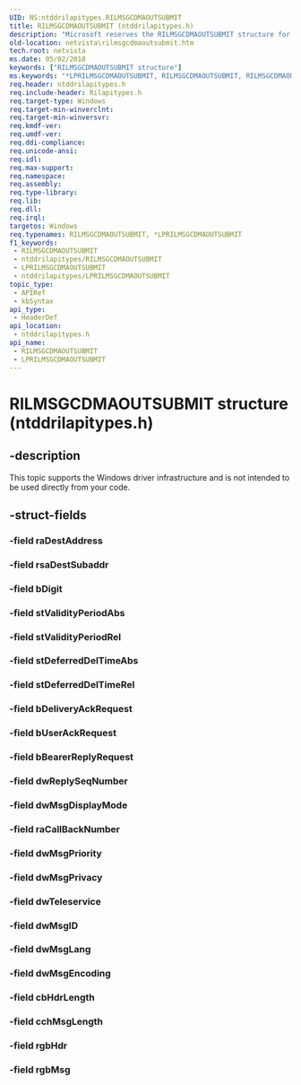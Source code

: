```yaml
---
UID: NS:ntddrilapitypes.RILMSGCDMAOUTSUBMIT
title: RILMSGCDMAOUTSUBMIT (ntddrilapitypes.h)
description: "Microsoft reserves the RILMSGCDMAOUTSUBMIT structure for internal use only. Don't use the RILMSGCDMAOUTSUBMIT structure in your code."
old-location: netvista\rilmsgcdmaoutsubmit.htm
tech.root: netvista
ms.date: 05/02/2018
keywords: ["RILMSGCDMAOUTSUBMIT structure"]
ms.keywords: "*LPRILMSGCDMAOUTSUBMIT, RILMSGCDMAOUTSUBMIT, RILMSGCDMAOUTSUBMIT structure [Network Drivers Starting with Windows Vista], netvista.rilmsgcdmaoutsubmit, ntddrilapitypes/RILMSGCDMAOUTSUBMIT"
req.header: ntddrilapitypes.h
req.include-header: Rilapitypes.h
req.target-type: Windows
req.target-min-winverclnt: 
req.target-min-winversvr: 
req.kmdf-ver: 
req.umdf-ver: 
req.ddi-compliance: 
req.unicode-ansi: 
req.idl: 
req.max-support: 
req.namespace: 
req.assembly: 
req.type-library: 
req.lib: 
req.dll: 
req.irql: 
targetos: Windows
req.typenames: RILMSGCDMAOUTSUBMIT, *LPRILMSGCDMAOUTSUBMIT
f1_keywords:
 - RILMSGCDMAOUTSUBMIT
 - ntddrilapitypes/RILMSGCDMAOUTSUBMIT
 - LPRILMSGCDMAOUTSUBMIT
 - ntddrilapitypes/LPRILMSGCDMAOUTSUBMIT
topic_type:
 - APIRef
 - kbSyntax
api_type:
 - HeaderDef
api_location:
 - ntddrilapitypes.h
api_name:
 - RILMSGCDMAOUTSUBMIT
 - LPRILMSGCDMAOUTSUBMIT
---
```


# RILMSGCDMAOUTSUBMIT structure (ntddrilapitypes.h)


## -description

This topic supports the Windows driver infrastructure and is not intended to be used directly from your code.

## -struct-fields

### -field raDestAddress

### -field rsaDestSubaddr

### -field bDigit

### -field stValidityPeriodAbs

### -field stValidityPeriodRel

### -field stDeferredDelTimeAbs

### -field stDeferredDelTimeRel

### -field bDeliveryAckRequest

### -field bUserAckRequest

### -field bBearerReplyRequest

### -field dwReplySeqNumber

### -field dwMsgDisplayMode

### -field raCallBackNumber

### -field dwMsgPriority

### -field dwMsgPrivacy

### -field dwTeleservice

### -field dwMsgID

### -field dwMsgLang

### -field dwMsgEncoding

### -field cbHdrLength

### -field cchMsgLength

### -field rgbHdr

### -field rgbMsg

